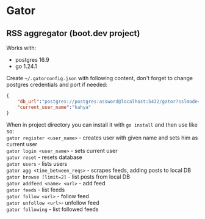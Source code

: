 # Gator
## RSS aggregator (boot.dev project)
Works with:
 - postgres 16.9
 - go 1.24.1

Create `~/.gatorconfig.json` with following content, don't forget to change postgres credentials and port if needed:
```json
{
    "db_url":"postgres://postgres:assword@localhost:5432/gator?sslmode=disable",
    "current_user_name":"kahya"
}
```

 When in project directory you can install it with `go install` and then use like so:  
`gator register <user_name>` - creates user with given name and sets him as current user  
`gator login <user_name>` - sets current user  
`gator reset` - resets database  
`gator users` - lists users  
`gator agg <time_between_reqs>` - scrapes feeds, adding posts to local DB    
`gator browse [limit=2]` - list posts from local DB  
`gator addfeed <name> <url>` - add feed  
`gator feeds` - list feeds  
`gator follow <url>` - follow feed  
`gator unfollow <url>`- unfollow feed  
`gator following` - list followed feeds  